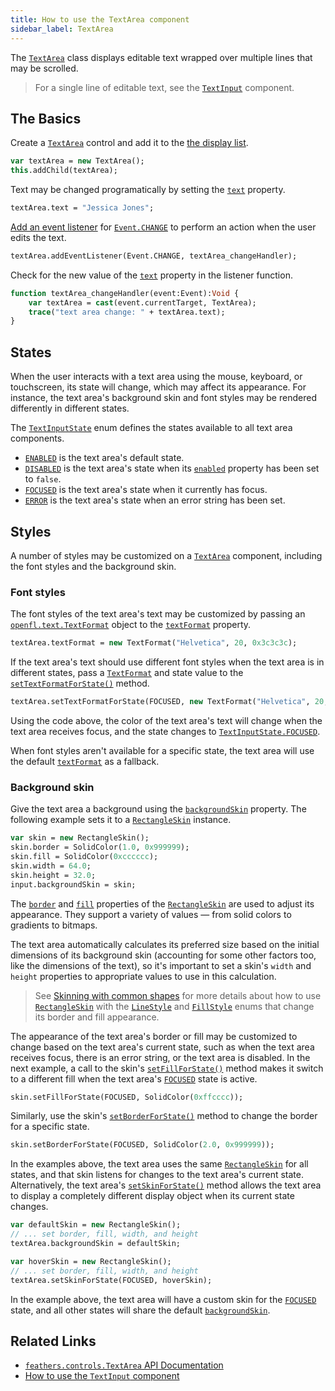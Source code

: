 ```yaml
---
title: How to use the TextArea component
sidebar_label: TextArea
---
```


The [`TextArea`](https://api.feathersui.com/current/feathers/controls/TextArea.html) class displays editable text wrapped over multiple lines that may be scrolled.

> For a single line of editable text, see the [`TextInput`](./text-input.md) component.

## The Basics

Create a [`TextArea`](https://api.feathersui.com/current/feathers/controls/TextArea.html) control and add it to the [the display list](https://books.openfl.org/openfl-developers-guide/display-programming/basics-of-display-programming.html).

```hx
var textArea = new TextArea();
this.addChild(textArea);
```

Text may be changed programatically by setting the [`text`](https://api.feathersui.com/current/feathers/controls/TextArea.html#text) property.

```hx
textArea.text = "Jessica Jones";
```

[Add an event listener](https://books.openfl.org/openfl-developers-guide/handling-events/basics-of-handling-events.html) for [`Event.CHANGE`](https://api.openfl.org/openfl/events/Event.html#CHANGE) to perform an action when the user edits the text.

```hx
textArea.addEventListener(Event.CHANGE, textArea_changeHandler);
```

Check for the new value of the [`text`](https://api.feathersui.com/current/feathers/controls/TextArea.html#text) property in the listener function.

```hx
function textArea_changeHandler(event:Event):Void {
    var textArea = cast(event.currentTarget, TextArea);
    trace("text area change: " + textArea.text);
}
```

## States

When the user interacts with a text area using the mouse, keyboard, or touchscreen, its state will change, which may affect its appearance. For instance, the text area's background skin and font styles may be rendered differently in different states.

The [`TextInputState`](https://api.feathersui.com/current/feathers/controls/TextInputState.html) enum defines the states available to all text area components.

- [`ENABLED`](https://api.feathersui.com/current/feathers/controls/TextInputState.html#ENABLED) is the text area's default state.
- [`DISABLED`](https://api.feathersui.com/current/feathers/controls/TextInputState.html#DISABLED) is the text area's state when its [`enabled`](https://api.feathersui.com/current/feathers/core/IUIControl.html#enabled) property has been set to `false`.
- [`FOCUSED`](https://api.feathersui.com/current/feathers/controls/TextInputState.html#FOCUSED) is the text area's state when it currently has focus.
- [`ERROR`](https://api.feathersui.com/current/feathers/controls/TextInputState.html#ERROR) is the text area's state when an error string has been set.

## Styles

A number of styles may be customized on a [`TextArea`](https://api.feathersui.com/current/feathers/controls/TextArea.html) component, including the font styles and the background skin.

### Font styles

The font styles of the text area's text may be customized by passing an [`openfl.text.TextFormat`](https://api.openfl.org/openfl/text/TextFormat.html) object to the [`textFormat`](https://api.feathersui.com/current/feathers/controls/TextArea.html#textFormat) property.

```hx
textArea.textFormat = new TextFormat("Helvetica", 20, 0x3c3c3c);
```

If the text area's text should use different font styles when the text area is in different states, pass a [`TextFormat`](https://api.openfl.org/openfl/text/TextFormat.html) and state value to the [`setTextFormatForState()`](https://api.feathersui.com/current/feathers/controls/TextArea.html#setTextFormatForState) method.

```hx
textArea.setTextFormatForState(FOCUSED, new TextFormat("Helvetica", 20, 0xcc0000));
```

Using the code above, the color of the text area's text will change when the text area receives focus, and the state changes to [`TextInputState.FOCUSED`](https://api.feathersui.com/current/feathers/controls/TextInputState.html#FOCUSED).

When font styles aren't available for a specific state, the text area will use the default [`textFormat`](https://api.feathersui.com/current/feathers/controls/TextArea.html#textFormat) as a fallback.

### Background skin

Give the text area a background using the [`backgroundSkin`](https://api.feathersui.com/current/feathers/controls/TextArea.html#backgroundSkin) property. The following example sets it to a [`RectangleSkin`](https://api.feathersui.com/current/feathers/skins/RectangleSkin.html) instance.

```hx
var skin = new RectangleSkin();
skin.border = SolidColor(1.0, 0x999999);
skin.fill = SolidColor(0xcccccc);
skin.width = 64.0;
skin.height = 32.0;
input.backgroundSkin = skin;
```

The [`border`](https://api.feathersui.com/current/feathers/skins/BaseGraphicsPathSkin.html#border) and [`fill`](https://api.feathersui.com/current/feathers/skins/BaseGraphicsPathSkin.html#fill) properties of the [`RectangleSkin`](https://api.feathersui.com/current/feathers/skins/RectangleSkin.html) are used to adjust its appearance. They support a variety of values — from solid colors to gradients to bitmaps.

The text area automatically calculates its preferred size based on the initial dimensions of its background skin (accounting for some other factors too, like the dimensions of the text), so it's important to set a skin's `width` and `height` properties to appropriate values to use in this calculation.

> See [Skinning with common shapes](./shape-skins.md) for more details about how to use [`RectangleSkin`](https://api.feathersui.com/current/feathers/skins/RectangleSkin.html) with the [`LineStyle`](https://api.feathersui.com/current/feathers/graphics/LineStyle.html) and [`FillStyle`](https://api.feathersui.com/current/feathers/graphics/FillStyle.html) enums that change its border and fill appearance.

The appearance of the text area's border or fill may be customized to change based on the text area's current state, such as when the text area receives focus, there is an error string, or the text area is disabled. In the next example, a call to the skin's [`setFillForState()`](https://api.feathersui.com/current/feathers/skins/RectangleSkin.html#setFillForState) method makes it switch to a different fill when the text area's [`FOCUSED`](https://api.feathersui.com/current/feathers/controls/TextInputState.html#FOCUSED) state is active.

```hx
skin.setFillForState(FOCUSED, SolidColor(0xffcccc));
```

Similarly, use the skin's [`setBorderForState()`](https://api.feathersui.com/current/feathers/skins/RectangleSkin.html#setBorderForState) method to change the border for a specific state.

```hx
skin.setBorderForState(FOCUSED, SolidColor(2.0, 0x999999));
```

In the examples above, the text area uses the same [`RectangleSkin`](https://api.feathersui.com/current/feathers/skins/RectangleSkin.html) for all states, and that skin listens for changes to the text area's current state. Alternatively, the text area's [`setSkinForState()`](https://api.feathersui.com/current/feathers/controls/TextArea.html#setSkinForState) method allows the text area to display a completely different display object when its current state changes.

```hx
var defaultSkin = new RectangleSkin();
// ... set border, fill, width, and height
textArea.backgroundSkin = defaultSkin;

var hoverSkin = new RectangleSkin();
// ... set border, fill, width, and height
textArea.setSkinForState(FOCUSED, hoverSkin);
```

In the example above, the text area will have a custom skin for the [`FOCUSED`](https://api.feathersui.com/current/feathers/controls/TextInputState.html#FOCUSED) state, and all other states will share the default [`backgroundSkin`](https://api.feathersui.com/current/feathers/controls/TextArea.html#backgroundSkin).

## Related Links

- [`feathers.controls.TextArea` API Documentation](https://api.feathersui.com/current/feathers/controls/TextArea.html)
- [How to use the `TextInput` component](./text-input.md)
